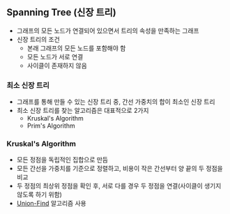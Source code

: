 ## Spanning Tree (신장 트리)

- 그래프의 모든 노드가 연결되어 있으면서 트리의 속성을 만족하는 그래프
- 신장 트리의 조건
  - 본래 그래프의 모든 노드를 포함해야 함
  - 모든 노드가 서로 연결
  - 사이클이 존재하지 않음

### 최소 신장 트리

- 그래프를 통해 만들 수 있는 신장 트리 중, 간선 가중치의 합이 최소인 신장 트리
- 최소 신장 트리를 찾는 알고리즘은 대표적으로 2가지
  - Kruskal's Algorithm
  - Prim's Algorithm

### Kruskal's Algorithm

- 모든 정점을 독립적인 집합으로 만듬
- 모든 간선을 가중치를 기준으로 정렬하고, 비용이 작은 간선부터 양 끝의 두 정점을 비교
- 두 정점의 최상위 정점을 확인 후, 서로 다를 경우 두 정점을 연결(사이클이 생기지 않도록 하기 위함)
- [Union-Find](https://github.com/Soujiro-a/TIL/blob/main/Algorithm/Union-Find.md) 알고리즘 사용
